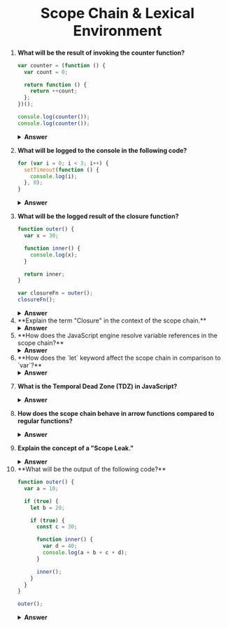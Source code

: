 ### <div align="center"><h1>Scope Chain & Lexical Environment</h1></div>

<ol start="1">

<li>

**What will be the result of invoking the counter function?**

```javascript
var counter = (function () {
  var count = 0;

  return function () {
    return ++count;
  };
})();

console.log(counter());
console.log(counter());
```

<details>
<summary><b>Answer</b></summary>
<p>

#### Output: 1, 1

</p>
</details>
</li>

<li>

**What will be logged to the console in the following code?**

```javascript
for (var i = 0; i < 3; i++) {
  setTimeout(function () {
    console.log(i);
  }, 0);
}
```

<details>
<summary><b>Answer</b></summary>
<p>

#### Output: 3, 3, 3

</p>
</details>
</li>

<li>

**What will be the logged result of the closure function?**

```javascript
function outer() {
  var x = 30;

  function inner() {
    console.log(x);
  }

  return inner;
}

var closureFn = outer();
closureFn();
```

<details>
<summary><b>Answer</b></summary>
<p>

#### Output: 30

</p>
</details>
</li>

<li>
**Explain the term "Closure" in the context of the scope chain.**

<details>
<summary><b>Answer</b></summary>
<p>

#### Answer:

A closure is formed when a function is defined inside another function, creating a closure over the outer function's scope. This allows the inner function to access and "close over" variables from its outer function, even after the outer function has finished executing.

</p>
</details>
</li>

<li>
**How does the JavaScript engine resolve variable references in the scope chain?**

<details>
<summary><b>Answer</b></summary>
<p>

#### Answer:

When a variable is referenced, the engine looks for it in the current function's Environment Record. If not found, it follows the `[[Scope]]` chain, moving up through the outer lexical environments until it finds the variable or reaches the global scope. If the variable is not found, a ReferenceError is thrown.

</p>
</details>
</li>
<li>
**How does the `let` keyword affect the scope chain in comparison to `var`?**

<details>
<summary><b>Answer</b></summary>
<p>

#### Answer:

Variables declared with `let` have block scope, meaning they are only accessible within the block where they are declared. This is in contrast to `var`, which has function scope. `let` variables are not hoisted to the top of the block like `var`, and they are part of the Temporal Dead Zone until they are declared.

</p>
</details>
</li>

<li>

**What is the Temporal Dead Zone (TDZ) in JavaScript?**

<details>
<summary><b>Answer</b></summary>
<p>

#### Answer:

The Temporal Dead Zone is the period between the start of the block and the actual declaration of a `let` or `const` variable. During this time, accessing the variable results in a `ReferenceError`. It emphasizes the block-scoping behavior of `let` and `const` variables.

</p>
</details>
</li>

<li>

**How does the scope chain behave in arrow functions compared to regular functions?**

<details>
<summary><b>Answer</b></summary>
<p>

#### Answer:

Arrow functions do not have their own `this`, `arguments`, and `super`, and they do not have their own scope. Instead, they inherit these values from the enclosing lexical scope. This behavior is different from regular functions, which have their own `this` and `arguments` binding.

</p>
</details>
</li>

<li>

**Explain the concept of a "Scope Leak."**

<details>
<summary><b>Answer</b></summary>
<p>

#### Answer:

A scope leak occurs when a variable is unintentionally exposed outside its intended scope. This can happen when a variable is declared without `var`, `let`, or `const`, making it global or part of an outer function's scope. Scope leaks can lead to unexpected behavior and bugs.

</p>
</details>
</li>
<li>
**What will be the output of the following code?**

```javascript
function outer() {
  var a = 10;

  if (true) {
    let b = 20;

    if (true) {
      const c = 30;

      function inner() {
        var d = 40;
        console.log(a + b + c + d);
      }

      inner();
    }
  }
}

outer();
```

<details>
<summary><b>Answer</b></summary>
<p>

#### Output: 100

</p>
</details>
</li></ol>

